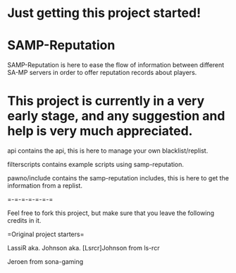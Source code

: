 Just getting this project started!
=======
SAMP-Reputation
=======
SAMP-Reputation is here to ease the flow of information between different SA-MP servers in order to offer reputation records about players.

This project is currently in a very early stage, and any suggestion and help is very much appreciated.
=======
api contains the api, this is here to manage your own blacklist/replist.

filterscripts contains example scripts using samp-reputation.

pawno/include contains the samp-reputation includes, this is here to get the information from a replist.

=-=-=-=-=-=-=

Feel free to fork this project, but make sure that you leave the following credits in it.

=Original project starters=

LassiR aka. Johnson aka. [Lsrcr]Johnson from ls-rcr

Jeroen from sona-gaming
